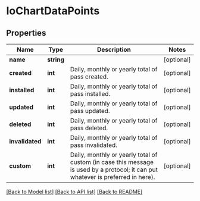 # IoChartDataPoints

## Properties
Name | Type | Description | Notes
------------ | ------------- | ------------- | -------------
**name** | **string** |  | [optional] 
**created** | **int** | Daily, monthly or yearly total of pass created. | [optional] 
**installed** | **int** | Daily, monthly or yearly total of pass installed. | [optional] 
**updated** | **int** | Daily, monthly or yearly total of pass updated. | [optional] 
**deleted** | **int** | Daily, monthly or yearly total of pass deleted. | [optional] 
**invalidated** | **int** | Daily, monthly or yearly total of pass invalidated. | [optional] 
**custom** | **int** | Daily, monthly or yearly total of custom (in case this message is used by a protocol; it can put whatever is preferred in here). | [optional] 

[[Back to Model list]](../../README.md#documentation-for-models) [[Back to API list]](../../README.md#documentation-for-api-endpoints) [[Back to README]](../../README.md)

